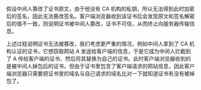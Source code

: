 假设中间人篡改了证书原文，由于他没有 CA 机构的私钥，所以无法得到此时加密后的签名，因此无法篡改签名。客户端浏览器收到该证书后会发现原文和签名解密后的值不一致，则说明证书被中间人篡改，证书不可信，从而终止向服务器传输信息。

上述过程说明证书无法被篡改，我们考虑更严重的情况，例如中间人拿到了 CA 机构认证的证书，它想窃取网站 A 发送给客户端的信息，于是它成为中间人拦截到了 A 传给客户端的证书，然后将其替换为自己的证书。此时客户端浏览器收到的是被中间人掉包后的证书，但由于证书里包含了客户端请求的网站信息，因此客户端浏览器只需要把证书里的域名与自己请求的域名比对一下就知道证书有没有被掉包了。

